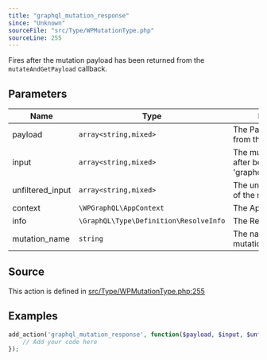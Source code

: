 ```yaml
---
title: "graphql_mutation_response"
since: "Unknown"
sourceFile: "src/Type/WPMutationType.php"
sourceLine: 255
---
```



Fires after the mutation payload has been returned from the `mutateAndGetPayload` callback.

## Parameters

| Name | Type | Description |
|------|------|-------------|
| payload | `array<string,mixed>` | The Payload returned from the mutation. |
| input | `array<string,mixed>` | The mutation input args, after being filtered by 'graphql_mutation_input'. |
| unfiltered_input | `array<string,mixed>` | The unfiltered input args of the mutation |
| context | `\WPGraphQL\AppContext` | The AppContext object. |
| info | `\GraphQL\Type\Definition\ResolveInfo` | The ResolveInfo object. |
| mutation_name | `string` | The name of the mutation field. |


## Source

This action is defined in [src/Type/WPMutationType.php:255](https://github.com/wp-graphql/wp-graphql/blob/develop/src/Type/WPMutationType.php#L255)


## Examples

```php
add_action('graphql_mutation_response', function($payload, $input, $unfiltered_input, $context, $info, $mutation_name) {
    // Add your code here
});
```